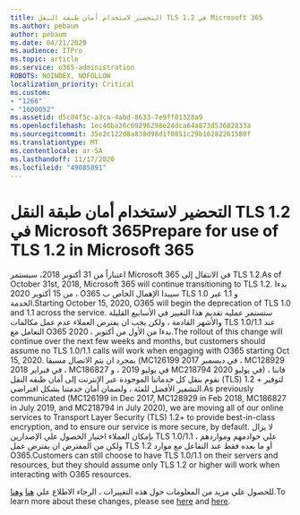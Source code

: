 ```yaml
---
title: التحضير لاستخدام أمان طبقة النقل TLS 1.2 في Microsoft 365
ms.author: pebaum
author: pebaum
ms.date: 04/21/2020
ms.audience: ITPro
ms.topic: article
ms.service: o365-administration
ROBOTS: NOINDEX, NOFOLLOW
localization_priority: Critical
ms.custom:
- "1266"
- "1600052"
ms.assetid: d5c84f5c-a3ca-4abd-8633-7e9ff01328a9
ms.openlocfilehash: 1ec40ba36c69296298e24dca64a873d53682833a
ms.sourcegitcommit: 35e2c122d8a838d98d1f0851c29b16282261580f
ms.translationtype: MT
ms.contentlocale: ar-SA
ms.lasthandoff: 11/17/2020
ms.locfileid: "49085891"
---
```

# <a name="prepare-for-use-of-tls-12-in-microsoft-365"></a><span data-ttu-id="f60f8-102">التحضير لاستخدام أمان طبقة النقل TLS 1.2 في Microsoft 365</span><span class="sxs-lookup"><span data-stu-id="f60f8-102">Prepare for use of TLS 1.2 in Microsoft 365</span></span>

<span data-ttu-id="f60f8-103">اعتباراً من 31 أكتوبر 2018، سيستمر Microsoft 365 في الانتقال إلى TLS 1.2.</span><span class="sxs-lookup"><span data-stu-id="f60f8-103">As of October 31st, 2018, Microsoft 365 will continue transitioning to TLS 1.2.</span></span> <span data-ttu-id="f60f8-104">بدءا من 15 أكتوبر 2020 ، O365 سيبدا الإهمال الخاص ب TLS 1.0 و 1.1 عبر الخدمة.</span><span class="sxs-lookup"><span data-stu-id="f60f8-104">Starting October 15, 2020, O365 will begin the deprecation of TLS 1.0 and 1.1 across the service.</span></span> <span data-ttu-id="f60f8-105">ستستمر عمليه تقديم هذا التغيير في الأسابيع القليلة والأشهر القادمة ، ولكن يجب ان يفترض العملاء عدم عمل مكالمات TLS 1.0/1.1 عند التعامل مع O365 بدءا من الأول من أكتوبر ، 2020.</span><span class="sxs-lookup"><span data-stu-id="f60f8-105">The rollout of this change will continue over the next few weeks and months, but customers should assume no TLS 1.0/1.1 calls will work when engaging with O365 starting Oct 15, 2020.</span></span> <span data-ttu-id="f60f8-106">بمجرد ان يتم الاتصال مسبقا (MC126199 في ديسمبر 2017 ، MC128929 في فبراير 2018 ، MC186827 في يوليو 2019 ، و MC218794 في يوليو 2020) ، فاننا نقوم بنقل كل خدماتنا الموجودة عبر الإنترنت إلى أمان طبقه النقل (TLS) 1.2 + لتوفير التشفير الأفضل للفئة ، ولضمان أمان خدمتنا بشكل افتراضي.</span><span class="sxs-lookup"><span data-stu-id="f60f8-106">As previously communicated (MC126199 in Dec 2017, MC128929 in Feb 2018, MC186827 in July 2019, and MC218794 in July 2020), we are moving all of our online services to Transport Layer Security (TLS) 1.2+ to provide best-in-class encryption, and to ensure our service is more secure, by default.</span></span> <span data-ttu-id="f60f8-107">لا يزال بإمكان العملاء اختيار الحصول علي الإصدارين TLS 1.0/1.1 علي خوادمهم ومواردهم ، ولكن من المفترض ان يفترض عمل TLS 1.2 أو ما بعده فقط عند التفاعل مع موارد O365.</span><span class="sxs-lookup"><span data-stu-id="f60f8-107">Customers can still choose to have TLS 1.0/1.1 on their servers and resources, but they should assume only TLS 1.2 or higher will work when interacting with O365 resources.</span></span>
  
<span data-ttu-id="f60f8-108">للحصول علي مزيد من المعلومات حول هذه التغييرات ، الرجاء الاطلاع علي [هنا](https://docs.microsoft.com/microsoft-365/compliance/prepare-tls-1.2-in-office-365?view=o365-worldwide) [وهنا](https://docs.microsoft.com/microsoft-365/compliance/tls-1.0-and-1.1-deprecation-for-office-365?view=o365-worldwide).</span><span class="sxs-lookup"><span data-stu-id="f60f8-108">To learn more about these changes, please see [here](https://docs.microsoft.com/microsoft-365/compliance/prepare-tls-1.2-in-office-365?view=o365-worldwide) and [here](https://docs.microsoft.com/microsoft-365/compliance/tls-1.0-and-1.1-deprecation-for-office-365?view=o365-worldwide).</span></span>

  